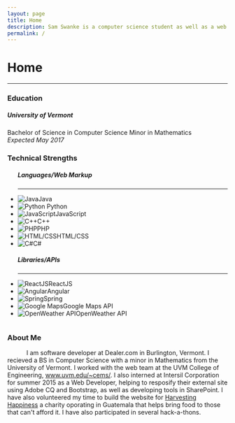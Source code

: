 ```yaml
---
layout: page
title: Home
description: Sam Swanke is a computer science student as well as a web and software developer. He is currently attending college at the University of Vermont.
permalink: /
---
```


<h1>Home</h1>
<hr>
<div id="index">
<h3>Education</h3>
<div class="col-xs-12">
<h5>University of Vermont</h5>
<p>Bachelor of Science in Computer Science Minor in Mathematics<br> <i>Expected May 2017</i></p>
</div>
<h3>Technical Strengths</h3>
<div class="col-sm-6">
<ul><h5>Languages/Web Markup</h5><hr>
	<li><img src="{{ site.url }}/images/java.png" alt="Java">Java</li>
	<li><img src="{{ site.url }}/images/python.png" alt="Python"> Python</li>
	<li><img src="{{ site.url }}/images/js.png" alt="JavaScript">JavaScript</li>
	<li><img src="{{ site.url }}/images/cpp.png" alt="C++">C++</li>
	<li><img src="{{ site.url }}/images/php.png" alt="PHP">PHP</li>
	<li><img src="{{ site.url }}/images/html.png" alt="HTML/CSS">HTML/CSS</li>
	<li><img src="{{ site.url }}/images/csharp.png" alt="C#">C#</li>
</ul>
</div>
<div class="col-sm-6">
<ul><h5>Libraries/APIs</h5><hr>
	<li><img src="{{ site.url }}/images/react.png" alt="ReactJS">ReactJS</li>
	<li><img src="{{ site.url }}/images/angular.png" alt="Angular">Angular</li>
	<li><img src="{{ site.url }}/images/spring.svg" alt="Spring">Spring</li>
	<li><img src="{{ site.url }}/images/gmaps.png" alt="Google Maps">Google Maps API</li>
	<li><img src="{{ site.url }}/images/openw.png" alt="OpenWeather API">OpenWeather API</li>
</ul>
</div>
<h3 style="float: left; width: 100%">About Me</h3>
<div class="col-xs-12">
<p style="text-indent: 2em;">  &nbsp;&nbsp;&nbsp;&nbsp;I am software developer at Dealer.com in Burlington, Vermont. I recieved a BS in Computer Science with a minor in Mathematics from the University of Vermont. I worked with the web team at the UVM College of Engineering, <a href="http://www.uvm.edu/~cems/" target="#">www.uvm.edu/~cems/</a>. I also interned at Intersil Corporation for summer 2015 as a Web Developer, helping to resposify their external site using Adobe CQ and Bootstrap, as well as developing tools in SharePoint. I have also volunteered my time to build the website for <a href="http://harvestinghappiness.org" target="#">Harvesting Happiness</a> a charity oporating in Guatemala that helps bring food to those that can't afford it. I have also participated in several hack-a-thons.</p>
</div>
</div>
